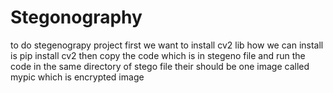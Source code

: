 # Stegonography
to do stegenograpy project first we want to install cv2 lib
how we can install is 
pip install cv2
then copy the code which is in stegeno file and run the code 
in the same directory of stego file their should be one image called mypic which is encrypted image 
